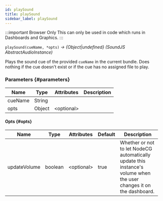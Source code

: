 ```yaml
---
id: playSound
title: playSound
sidebar_label: playSound
---
```


:::important Browser Only
This can only be used in code which runs in Dashboards and Graphics.
:::

`playSound(cueName, *opts)` _→ \{Object|undefined\} (SoundJS AbstractAudioInstance)_

Plays the sound cue of the provided `cueName` in the current bundle. Does nothing if the cue doesn't exist or if the cue has no assigned file to play.

### Parameters {#parameters}

| Name    | Type   | Attributes    | Description |
| ------- | ------ | ------------- | ----------- |
| cueName | String |               |             |
| opts    | Object | &lt;optional> |             |

#### Opts {#opts}

| Name         | Type    | Attributes    | Default | Description                                                                                                         |
| ------------ | ------- | ------------- | ------- | ------------------------------------------------------------------------------------------------------------------- |
| updateVolume | boolean | &lt;optional> | true    | Whether or not to let NodeCG automatically update this instance's volume when the user changes it on the dashboard. |
